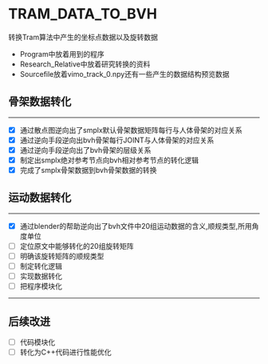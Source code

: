 # TRAM_DATA_TO_BVH
转换Tram算法中产生的坐标点数据以及旋转数据

- Program中放着用到的程序
- Research_Relative中放着研究转换的资料
- Sourcefile放着vimo_track_0.npy还有一些产生的数据结构预览数据

## 骨架数据转化

---
- [x] 通过散点图逆向出了smplx默认骨架数据矩阵每行与人体骨架的对应关系
- [x] 通过逆向手段逆向出bvh骨架每行JOINT与人体骨架的对应关系
- [x] 通过逆向手段逆向出了bvh骨架的层级关系
- [x] 制定出smplx绝对参考节点向bvh相对参考节点的转化逻辑   
- [x] 完成了smplx骨架数据到bvh骨架数据的转换
## 运动数据转化
---
- [x] 通过blender的帮助逆向出了bvh文件中20组运动数据的含义,顺规类型,所用角度单位
- [ ] 定位原文中能够转化的20组旋转矩阵
- [ ] 明确该旋转矩阵的顺规类型
- [ ] 制定转化逻辑
- [ ] 实现数据转化
- [ ] 把程序模块化

---
## 后续改进
- [ ] 代码模块化
- [ ] 转化为C++代码进行性能优化
